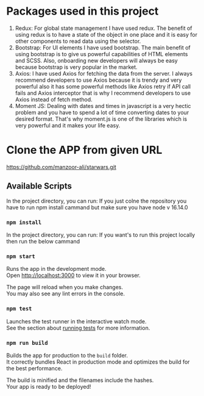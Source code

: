 # Packages used in this project

1. Redux: For global state management I have used redux. The benefit of using redux is to have a state of the object in one place and it is easy for other components to read data using the selector.
2. Bootstrap: For UI elements I have used bootstrap. The main benefit of using bootstrap is to give us powerful capabilities of HTML elements and SCSS. Also, onboarding new developers will always be easy because bootstrap is very popular in the market.
3. Axios: I have used Axios for fetching the data from the server. I always recommend developers to use Axios because it is trendy and very powerful also it has some powerful methods like Axios retry if API call fails and Axios interceptor that is why I recommend developers to use Axios instead of fetch method.
4. Moment JS: Dealing with dates and times in javascript is a very hectic problem and you have to spend a lot of time converting dates to your desired format. That's why moment.js is one of the libraries which is very powerful and it makes your life easy.


# Clone the APP from given URL

https://github.com/manzoor-ali/starwars.git


## Available Scripts

In the project directory, you can run: If you just colne the repository you have to run npm install cammand but make sure you have node v 16.14.0

### `npm install`


In the project directory, you can run: If you want's to run this project locally then run the below cammand

### `npm start`

Runs the app in the development mode.\
Open [http://localhost:3000](http://localhost:3000) to view it in your browser.


The page will reload when you make changes.\
You may also see any lint errors in the console.

### `npm test`

Launches the test runner in the interactive watch mode.\
See the section about [running tests](https://facebook.github.io/create-react-app/docs/running-tests) for more information.

### `npm run build`

Builds the app for production to the `build` folder.\
It correctly bundles React in production mode and optimizes the build for the best performance.

The build is minified and the filenames include the hashes.\
Your app is ready to be deployed!

